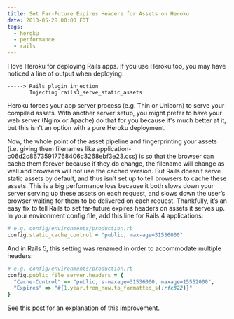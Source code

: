 ```yaml
---
title: Set Far-Future Expires Headers for Assets on Heroku
date: 2013-05-28 00:00 EDT
tags:
  - heroku
  - performance
  - rails
---
```


I love Heroku for deploying Rails apps. If you use Heroku too, you may have noticed a line of output when deploying:

<!--more-->

    -----> Rails plugin injection
           Injecting rails3_serve_static_assets

Heroku forces your app server process (e.g. Thin or Unicorn) to serve your compiled assets. With another server setup, you might prefer to have your web server (Nginx or Apache) do that for you because it's much better at it, but this isn't an option with a pure Heroku deployment.

Now, the whole point of the asset pipeline and fingerprinting your assets (i.e. giving them filenames like application-c06d2c86735917768406c3268ebf3e23.css) is so that the browser can cache them forever because if they do change, the filename will change as well and browsers will not use the cached version. But Rails doesn’t serve static assets by default, and thus isn’t set up to tell browsers to cache these assets. This is a big performance loss because it both slows down your server serving up these assets on each request, and slows down the user’s browser waiting for them to be delivered on each request. Thankfully, it’s an easy fix to tell Rails to set far-future expires headers on assets it serves up. In your environment config file, add this line for Rails 4 applications:

```ruby
# e.g. config/environments/production.rb
config.static_cache_control = "public, max-age=31536000"
```

And in Rails 5, this setting was renamed in order to accommodate multiple headers:

```ruby
# e.g. config/environments/production.rb
config.public_file_server.headers = {
  "Cache-Control" => "public, s-maxage=31536000, maxage=15552000",
  "Expires" => "#{1.year.from_now.to_formatted_s(:rfc822)}"
}
```

See [this post](http://blog.bigbinary.com/2015/10/31/rails-5-allows-setting-custom-http-headers-for-assets.html) for an explanation of this improvement.
